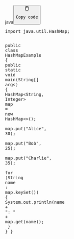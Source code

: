 <div class="code-element"><div class="lang-line"><text>java</text><button class="copy-code-button" onclick="copyCode(this)"><svg style="width: 1.2em;height: 1.2em;" aria-hidden="true" xmlns="http://www.w3.org/2000/svg" fill="none" viewBox="0 0 24 24"><path stroke="currentColor" stroke-linecap="round" stroke-linejoin="round" stroke-width="2" d="M15 4h3a1 1 0 0 1 1 1v15a1 1 0 0 1-1 1H6a1 1 0 0 1-1-1V5a1 1 0 0 1 1-1h3m0 3h6m-5-4v4h4V3h-4Z"/></svg><pre>Copy code</pre></button></div><div class="code"><div class="highlight"><pre><span></span><span class="kn">import</span><span class="w"> </span><span class="nn">java.util.HashMap</span><span class="p">;</span>

<span class="kd">public</span><span class="w"> </span><span class="kd">class</span> <span class="nc">HashMapExample</span><span class="w"> </span><span class="p">{</span>
<span class="w">    </span><span class="kd">public</span><span class="w"> </span><span class="kd">static</span><span class="w"> </span><span class="kt">void</span><span class="w"> </span><span class="nf">main</span><span class="p">(</span><span class="n">String</span><span class="o">[]</span><span class="w"> </span><span class="n">args</span><span class="p">)</span><span class="w"> </span><span class="p">{</span>
<span class="w">        </span><span class="n">HashMap</span><span class="o">&lt;</span><span class="n">String</span><span class="p">,</span><span class="w"> </span><span class="n">Integer</span><span class="o">&gt;</span><span class="w"> </span><span class="n">map</span><span class="w"> </span><span class="o">=</span><span class="w"> </span><span class="k">new</span><span class="w"> </span><span class="n">HashMap</span><span class="o">&lt;&gt;</span><span class="p">();</span>
<span class="w">        </span><span class="n">map</span><span class="p">.</span><span class="na">put</span><span class="p">(</span><span class="s">&quot;Alice&quot;</span><span class="p">,</span><span class="w"> </span><span class="mi">30</span><span class="p">);</span>
<span class="w">        </span><span class="n">map</span><span class="p">.</span><span class="na">put</span><span class="p">(</span><span class="s">&quot;Bob&quot;</span><span class="p">,</span><span class="w"> </span><span class="mi">25</span><span class="p">);</span>
<span class="w">        </span><span class="n">map</span><span class="p">.</span><span class="na">put</span><span class="p">(</span><span class="s">&quot;Charlie&quot;</span><span class="p">,</span><span class="w"> </span><span class="mi">35</span><span class="p">);</span>
<span class="w">        </span>
<span class="w">        </span><span class="k">for</span><span class="w"> </span><span class="p">(</span><span class="n">String</span><span class="w"> </span><span class="n">name</span><span class="w"> </span><span class="p">:</span><span class="w"> </span><span class="n">map</span><span class="p">.</span><span class="na">keySet</span><span class="p">())</span><span class="w"> </span><span class="p">{</span>
<span class="w">            </span><span class="n">System</span><span class="p">.</span><span class="na">out</span><span class="p">.</span><span class="na">println</span><span class="p">(</span><span class="n">name</span><span class="w"> </span><span class="o">+</span><span class="w"> </span><span class="s">&quot;: &quot;</span><span class="w"> </span><span class="o">+</span><span class="w"> </span><span class="n">map</span><span class="p">.</span><span class="na">get</span><span class="p">(</span><span class="n">name</span><span class="p">));</span>
<span class="w">        </span><span class="p">}</span>
<span class="w">    </span><span class="p">}</span>
<span class="p">}</span>
</pre></div></div></div>